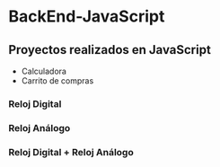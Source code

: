 # BackEnd-JavaScript

## Proyectos realizados en JavaScript

- Calculadora
- Carrito de compras
### Reloj Digital
### Reloj Análogo
### Reloj Digital + Reloj Análogo
